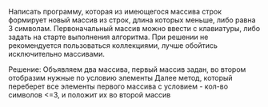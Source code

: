 Написать программу, которая из имеющегося массива строк формирует новый массив из строк, длина которых меньше, либо равна 3 символам.
Первоначальный массив можно ввести с клавиатуры, либо задать на старте выполнения алгоритма.
При решении не рекомендуется пользоваться коллекциями, лучше обойтись исключительно массивами.

Решение: 
Объявляем два массива, первый массив задан, во втором отобразим нужные по условию элементы 
Далее метод, который переберет все элементы первого массива с условием - кол-во символов <=3, и положит их во второй массив
